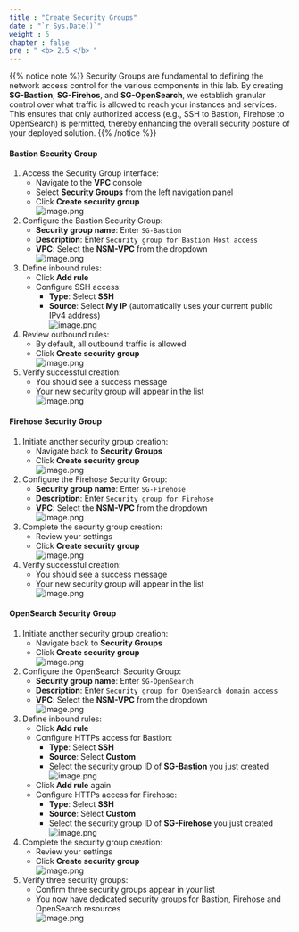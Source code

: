 ```yaml
---
title : "Create Security Groups"
date : "`r Sys.Date()`"
weight : 5
chapter : false
pre : " <b> 2.5 </b> "
---
```


{{% notice note %}}
Security Groups are fundamental to defining the network access control for the various components in this lab. By creating **SG-Bastion**, **SG-Firehos**, and **SG-OpenSearch**, we establish granular control over what traffic is allowed to reach your instances and services. This ensures that only authorized access (e.g., SSH to Bastion, Firehose to OpenSearch) is permitted, thereby enhancing the overall security posture of your deployed solution.
{{% /notice %}}

#### Bastion Security Group
1. Access the Security Group interface:
    - Navigate to the **VPC** console
    - Select **Security Groups** from the left navigation panel
    - Click **Create security group**    
    ![image.png](../../images/2/2.5/image.png) 
2. Configure the Bastion Security Group:
    - **Security group name**: Enter `SG-Bastion`
    - **Description**: Enter `Security group for Bastion Host access`
    - **VPC**: Select the **NSM-VPC** from the dropdown    
    ![image.png](../../images/2/2.5/image%201.png)    
3. Define inbound rules:
    - Click **Add rule**
    - Configure SSH access:
        - **Type**: Select **SSH**
        - **Source**: Select **My IP** (automatically uses your current public IPv4 address)    
    ![image.png](../../images/2/2.5/image%202.png)    
4. Review outbound rules:
    - By default, all outbound traffic is allowed
    - Click **Create security group**    
    ![image.png](../../images/2/2.5/image%203.png)    
5. Verify successful creation:
    - You should see a success message
    - Your new security group will appear in the list    
    ![image.png](../../images/2/2.5/image%204.png)
#### Firehose Security Group
1. Initiate another security group creation:
    - Navigate back to **Security Groups**
    - Click **Create security group**    
    ![image.png](../../images/2/2.5/image%205.png)    
2. Configure the Firehose Security Group:
    - **Security group name**: Enter `SG-Firehose`
    - **Description**: Enter `Security group for Firehose`
    - **VPC**: Select the **NSM-VPC** from the dropdown    
    ![image.png](../../images/2/2.5/image%206.png)    
3. Complete the security group creation:
    - Review your settings
    - Click **Create security group**    
    ![image.png](../../images/2/2.5/image%207.png)    
4. Verify successful creation:
    - You should see a success message
    - Your new security group will appear in the list    
    ![image.png](../../images/2/2.5/image%208.png)
#### OpenSearch Security Group
1. Initiate another security group creation:
    - Navigate back to **Security Groups**
    - Click **Create security group**    
    ![image.png](../../images/2/2.5/image%209.png)    
2. Configure the OpenSearch Security Group:
    - **Security group name**: Enter `SG-OpenSearch`
    - **Description**: Enter `Security group for OpenSearch domain access`
    - **VPC**: Select the **NSM-VPC** from the dropdown    
    ![image.png](../../images/2/2.5/image%2010.png)    
3. Define inbound rules:
    - Click **Add rule**
    - Configure HTTPs access for Bastion:
        - **Type**: Select **SSH**
        - **Source**: Select **Custom**
        - Select the security group ID of **SG-Bastion** you just created    
    ![image.png](../../images/2/2.5/image%2011.png)    
    - Click **Add rule** again
    - Configure HTTPs access for Firehose:
        - **Type**: Select **SSH**
        - **Source**: Select **Custom**
        - Select the security group ID of **SG-Firehose** you just created    
    ![image.png](../../images/2/2.5/image%2012.png)    
4. Complete the security group creation:
    - Review your settings
    - Click **Create security group**    
    ![image.png](../../images/2/2.5/image%2013.png)    
5. Verify three security groups:
    - Confirm three security groups appear in your list
    - You now have dedicated security groups for Bastion, Firehose and OpenSearch resources    
    ![image.png](../../images/2/2.5/image%2014.png)